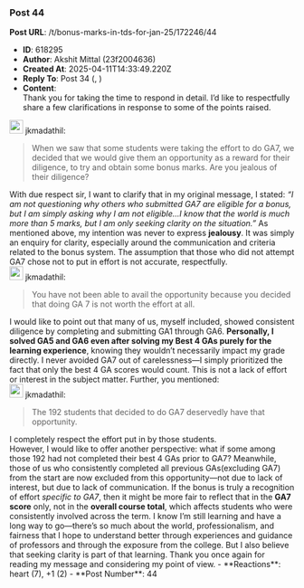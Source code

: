 ### Post 44
**Post URL**: /t/bonus-marks-in-tds-for-jan-25/172246/44
- **ID**: 618295
- **Author**: Akshit Mittal (23f2004636)
- **Created At**: 2025-04-11T14:33:49.220Z
- **Reply To**: Post 34 (, )
- **Content**:  
  Thank you for taking the time to respond in detail. I’d like to respectfully share a few clarifications in response to some of the points raised.
<aside class="quote group-ds-students" data-username="jkmadathil" data-post="34" data-topic="172246">
<div class="title">
<div class="quote-controls"></div>
<img alt="" width="24" height="24" src="https://dub1.discourse-cdn.com/flex013/user_avatar/discourse.onlinedegree.iitm.ac.in/jkmadathil/48/100121_2.png" class="avatar"> jkmadathil:</div>
<blockquote>
When we saw that some students were taking the effort to do GA7, we decided that we would give them an opportunity as a reward for their diligence, to try and obtain some bonus marks. Are you jealous of their diligence?
</blockquote>
</aside>
With due respect sir, I want to clarify that in my original message, I stated:
<em>“I am not questioning why others who submitted GA7 are eligible for a bonus, but I am simply asking why I am not eligible…I know that the world is much more than 5 marks, but I am only seeking clarity on the situation.”</em>
As mentioned above, my intention was never to express <strong>jealousy</strong>. It was simply an enquiry for clarity, especially around the communication and criteria related to the bonus system. The assumption that those who did not attempt GA7 chose not to put in effort is not accurate, respectfully.
<aside class="quote group-ds-students" data-username="jkmadathil" data-post="34" data-topic="172246">
<div class="title">
<div class="quote-controls"></div>
<img alt="" width="24" height="24" src="https://dub1.discourse-cdn.com/flex013/user_avatar/discourse.onlinedegree.iitm.ac.in/jkmadathil/48/100121_2.png" class="avatar"> jkmadathil:</div>
<blockquote>
You have not been able to avail the opportunity because you decided that doing GA 7 is not worth the effort at all.
</blockquote>
</aside>
I would like to point out that many of us, myself included, showed consistent diligence by completing and submitting GA1 through GA6. <strong>Personally, I solved GA5 and GA6 even after solving my Best 4 GAs purely for the learning experience</strong>, knowing they wouldn’t necessarily impact my grade directly. I never avoided GA7 out of carelessness—I simply prioritized the fact that only the best 4 GA scores would count. This is not a lack of effort or interest in the subject matter.
Further, you mentioned:
<aside class="quote group-ds-students" data-username="jkmadathil" data-post="34" data-topic="172246">
<div class="title">
<div class="quote-controls"></div>
<img alt="" width="24" height="24" src="https://dub1.discourse-cdn.com/flex013/user_avatar/discourse.onlinedegree.iitm.ac.in/jkmadathil/48/100121_2.png" class="avatar"> jkmadathil:</div>
<blockquote>
The 192 students that decided to do GA7 deservedly have that opportunity.
</blockquote>
</aside>
I completely respect the effort put in by those students.<br>
However, I would like to offer another perspective: what if some among those 192 had not completed their best 4 GAs prior to GA7? Meanwhile, those of us who consistently completed all previous GAs(excluding GA7) from the start are now excluded from this opportunity—not due to lack of interest, but due to lack of communication.
If the bonus is truly a recognition of effort <em>specific to GA7</em>, then it might be more fair to reflect that in the <strong>GA7 score</strong> only, not in the <strong>overall course total</strong>, which affects students who were consistently involved across the term.
I know I’m still learning and have a long way to go—there’s so much about the world, professionalism, and fairness that I hope to understand better through experiences and guidance of professors and through the exposure from the college. But I also believe that seeking clarity is part of that learning.
Thank you once again for reading my message and considering my point of view.
- **Reactions**: heart (7), +1 (2)
- **Post Number**: 44


